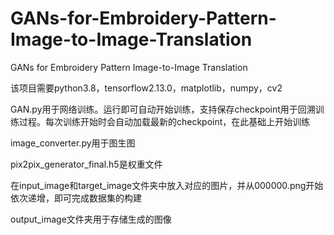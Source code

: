 # GANs-for-Embroidery-Pattern-Image-to-Image-Translation
GANs for Embroidery Pattern Image-to-Image Translation

该项目需要python3.8，tensorflow2.13.0，matplotlib，numpy，cv2

GAN.py用于网络训练。运行即可自动开始训练，支持保存checkpoint用于回溯训练过程。每次训练开始时会自动加载最新的checkpoint，在此基础上开始训练

image_converter.py用于图生图

pix2pix_generator_final.h5是权重文件

在input_image和target_image文件夹中放入对应的图片，并从000000.png开始依次递增，即可完成数据集的构建

output_image文件夹用于存储生成的图像